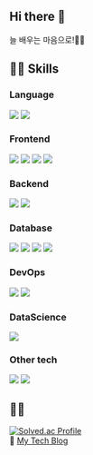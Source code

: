 ## Hi there 👋
늘 배우는 마음으로!🙇‍♂️

## 🧑‍💻 Skills

### Language
<img src="https://img.shields.io/badge/python-3776AB.svg?style=for-the-badge&logo=python&logoColor=white"> <img src="https://img.shields.io/badge/javascript-F7DF1E.svg?style=for-the-badge&logo=javascript&logoColor=white">

### Frontend
<img src="https://img.shields.io/badge/html5-E34F26.svg?style=for-the-badge&logo=html5&logoColor=white"> <img src="https://img.shields.io/badge/css3-1572B6.svg?style=for-the-badge&logo=css3&logoColor=white"> <img src="https://img.shields.io/badge/javascript-F7DF1E.svg?style=for-the-badge&logo=javascript&logoColor=white"> <img src="https://img.shields.io/badge/Streamlit-FF4B4B.svg?style=for-the-badge&logo=streamlit&logoColor=white">

### Backend
<img src="https://img.shields.io/badge/fastapi-009688.svg?style=for-the-badge&logo=fastapi&logoColor=white"> <img src="https://img.shields.io/badge/flask-000000.svg?style=for-the-badge&logo=flask&logoColor=white">

### Database
<img src="https://img.shields.io/badge/mysql-4479A1.svg?style=for-the-badge&logo=mysql&logoColor=white"> <img src="https://img.shields.io/badge/postgresql-4169E1.svg?style=for-the-badge&logo=postgresql&logoColor=white"> <img src="https://img.shields.io/badge/MongoDB-47A248.svg?style=for-the-badge&logo=MongoDB&logoColor=white"> <img src="https://img.shields.io/badge/Redis-FF4438.svg?style=for-the-badge&logo=Redis&logoColor=white">

### DevOps
<img src="https://img.shields.io/badge/docker-2496ED.svg?style=for-the-badge&logo=docker&logoColor=white"> <img src="https://img.shields.io/badge/nginx-009639.svg?style=for-the-badge&logo=nginx&logoColor=white">

### DataScience
<img src="https://img.shields.io/badge/pandas-150458.svg?style=for-the-badge&logo=pandas&logoColor=white">

### Other tech
<img src="https://img.shields.io/badge/OpenAI-412991.svg?style=for-the-badge&logo=OpenAI&logoColor=white"> <img src="https://img.shields.io/badge/LangChain-1C3C3C.svg?style=for-the-badge&logo=LangChain&logoColor=white">

## 🏃‍➡️

[![Solved.ac Profile](http://mazassumnida.wtf/api/generate_badge?boj=kyon5)](https://solved.ac/kyon5)<br/>
🐶 [My Tech Blog](https://kevinkh5.github.io/)
<!--
**kevinkh5/kevinkh5** is a ✨ _special_ ✨ repository because its `README.md` (this file) appears on your GitHub profile.

Here are some ideas to get you started:

- 🔭 I’m currently working on ...
- 🌱 I’m currently learning ...
- 👯 I’m looking to collaborate on ...
- 🤔 I’m looking for help with ...
- 💬 Ask me about ...
- 📫 How to reach me: ...
- 😄 Pronouns: ...
- ⚡ Fun fact: ...
-->
